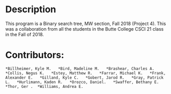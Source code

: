 # Description
This program is a Binary search tree, MW section, Fall 2018 (Project 4). This was a collaboration from all the students in the Butte College CSCI 21 class in the Fall of 2018.

# Contributors:
`*Billheimer, Kyle M.  
*Bird, Madeline M.  
*Brashear, Charles A.  
*Collis, Negus K.  
*Estey, Matthew R.  
*Farrar, Michael K.  
*Frank, Alexander E.  
*Gilland, Kyle C.  
*Gobert, Jarod R.  
*Gray, Patrick L.  
*Hurlimann, Kaden R.  
*Orozco, Daniel.  
*Swaffer, Bethany E.  
*Thor, Ger . 
*Williams, Andrea E.  `
